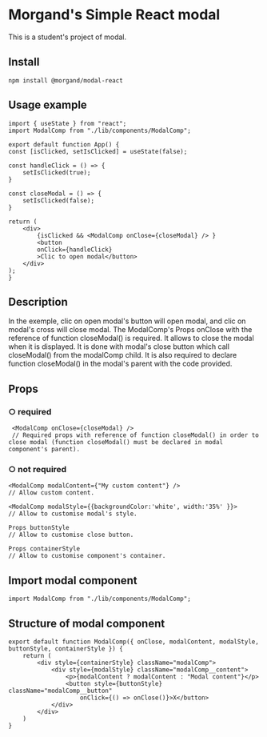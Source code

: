 # Morgand's Simple React modal
This is a student's project of modal.

## Install
    npm install @morgand/modal-react

## Usage example

    import { useState } from "react";
    import ModalComp from "./lib/components/ModalComp";

    export default function App() {
    const [isClicked, setIsClicked] = useState(false);

    const handleClick = () => {
        setIsClicked(true);
    }

    const closeModal = () => {
        setIsClicked(false);
    }

    return (
        <div>
            {isClicked && <ModalComp onClose={closeModal} /> }
            <button
            onClick={handleClick}
            >Clic to open modal</button>
        </div>
    );
    }

## Description
In the exemple, clic on open modal's button will open modal, and clic on modal's cross will close modal.
The ModalComp's Props onClose with the reference of function closeModal() is required. It allows to close the modal when it is displayed. 
It is done with modal's close button which call closeModal() from the modalComp child.
It is also required to declare function closeModal() in the modal's parent with the code provided.

## Props
### ○ required
     <ModalComp onClose={closeModal} /> 
     // Required props with reference of function closeModal() in order to close modal (function closeModal() must be declared in modal component's parent).

### ○ not required
    <ModalComp modalContent={"My custom content"} />
    // Allow custom content.

    <ModalComp modalStyle={{backgroundColor:'white', width:'35%' }}> 
    // Allow to customise modal's style.

    Props buttonStyle
    // Allow to customise close button.

    Props containerStyle
    // Allow to customise component's container.

## Import modal component
    import ModalComp from "./lib/components/ModalComp";

## Structure of modal component
    export default function ModalComp({ onClose, modalContent, modalStyle, buttonStyle, containerStyle }) {
        return (
            <div style={containerStyle} className="modalComp">
                <div style={modalStyle} className="modalComp__content">
                    <p>{modalContent ? modalContent : "Modal content"}</p>
                    <button style={buttonStyle} className="modalComp__button"
                        onClick={() => onClose()}>X</button>
                </div>
            </div>
        )
    }